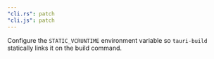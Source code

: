 ```yaml
---
"cli.rs": patch
"cli.js": patch
---
```


Configure the `STATIC_VCRUNTIME` environment variable so `tauri-build` statically links it on the build command.
